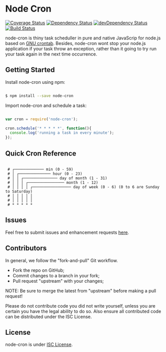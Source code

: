 # Node Cron

[![Coverage Status](https://coveralls.io/repos/github/merencia/node-cron/badge.svg?branch=master)](https://coveralls.io/github/merencia/node-cron?branch=master)
[![Dependency Status](https://david-dm.org/merencia/node-cron.svg)](https://david-dm.org/merencia/node-cron)
[![devDependency Status](https://david-dm.org/merencia/node-cron/dev-status.svg)](https://david-dm.org/merencia/node-cron#info=devDependencies)
[![Build Status](https://travis-ci.org/merencia/node-cron.svg?branch=master)](https://travis-ci.org/merencia/node-cron)


node-cron is thiny task scheduller in pure and native JavaScrip for node.js based on [GNU crontab](http://www.gnu.org/software/mcron/manual/html_node/Crontab-file.html).
Besides, node-cron wont stop your node.js application if your task throw an exception, rather than it going to try run your task again in the next time occurrence.  

## Getting Started 

Install node-cron using npm:

```sh

$ npm install --save node-cron
```

Import node-cron and schedule a task:

```javascript

var cron = require('node-cron');

cron.schedule('* * * * *', function(){
  console.log('running a task in every minute');
});
```

## Quick Cron Reference

```

 # ┌───────────── min (0 - 59)
 # │ ┌────────────── hour (0 - 23)
 # │ │ ┌─────────────── day of month (1 - 31)
 # │ │ │ ┌──────────────── month (1 - 12)
 # │ │ │ │ ┌───────────────── day of week (0 - 6) (0 to 6 are Sunday to Saturday)
 # │ │ │ │ │
 # │ │ │ │ │
 # * * * * *
```
## Issues

Feel free to submit issues and enhancement requests [here](https://github.com/merencia/node-cron/issues).

## Contributors

In general, we follow the "fork-and-pull" Git workflow.

 - Fork the repo on GitHub;
 - Commit changes to a branch in your fork;
 - Pull request "upstream" with your changes;

NOTE: Be sure to merge the latest from "upstream" before making a pull request!

Please do not contribute code you did not write yourself, unless you are certain you have the legal ability to do so. Also ensure all contributed code can be distributed under the ISC License.

## License

node-cron is under [ISC License](https://github.com/merencia/node-cron/blob/master/LICENSE.md).
